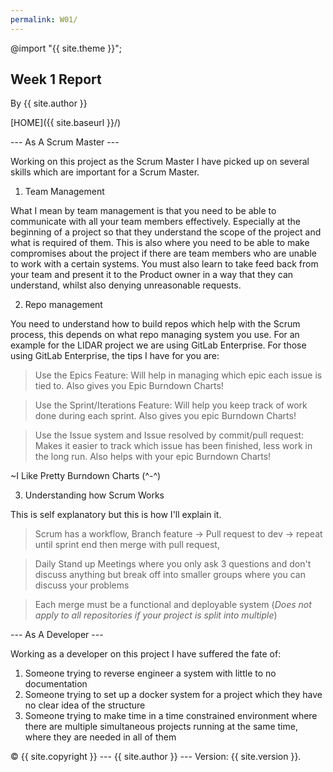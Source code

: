```yaml
---
permalink: W01/
---
```

@import "{{ site.theme }}";
## Week 1 Report

By {{ site.author }}

[HOME]({{ site.baseurl }}/)

--- As A Scrum Master ---

Working on this project as the Scrum Master I have picked up on several skills which are important for a Scrum Master.

1. Team Management

What I mean by team management is that you need to be able to communicate with all your team members effectively. Especially at the beginning of a project so that they understand the scope of the project and what is required of them. This is also where you need to be able to make compromises about the project if there are team members who are unable to work with a certain systems. You must also learn to take feed back from your team and present it to the Product owner in a way that they can understand, whilst also denying unreasonable requests.


2. Repo management

You need to understand how to build repos which help with the Scrum process, this depends on what repo managing system you use. For an example for the LIDAR project we are using GitLab Enterprise. For those using GitLab Enterprise, the tips I have for you are:

> Use the Epics Feature: Will help in managing which epic each issue is tied to. Also gives you Epic Burndown Charts!

> Use the Sprint/Iterations Feature: Will help you keep track of work done during each sprint. Also gives you epic Burndown Charts!

> Use the Issue system and Issue resolved by commit/pull request: Makes it easier to track which issue has been finished, less work in the long run. Also helps with your epic Burndown Charts!

~I Like Pretty Burndown Charts (^-^)


3. Understanding how Scrum Works

This is self explanatory but this is how I'll explain it. 

> Scrum has a workflow, Branch feature -> Pull request to dev -> repeat until sprint end then merge with pull request, 

> Daily Stand up Meetings where you only ask 3 questions and don't discuss anything but break off into smaller groups where you can discuss your problems

> Each merge must be a functional and deployable system (*Does not apply to all repositories if your project is split into multiple*)


--- As A Developer ---

Working as a developer on this project I have suffered the fate of:

1. Someone trying to reverse engineer a system with little to no documentation
2. Someone trying to set up a docker system for a project which they have no clear idea of the structure
3. Someone trying to make time in a time constrained environment where there are multiple simultaneous projects running at the same time, where they are needed in all of them

 © {{ site.copyright }} --- {{ site.author }} --- Version: {{ site.version }}.
